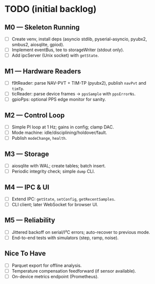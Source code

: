 # TODO (initial backlog)

## M0 — Skeleton Running
- [ ] Create venv, install deps (asyncio stdlib, pyserial-asyncio, pyubx2, smbus2, aiosqlite, gpiod).
- [ ] Implement eventBus, tee to storageWriter (stdout only).
- [ ] Add ipcServer (Unix socket) with `getState`.

## M1 — Hardware Readers
- [ ] f9tReader: parse NAV-PVT + TIM-TP (pyubx2), publish `navPvt` and `timTp`.
- [ ] ticReader: parse device frames → `ppsSample` with `ppsErrorNs`.
- [ ] gpioPps: optional PPS edge monitor for sanity.

## M2 — Control Loop
- [ ] Simple PI loop at 1 Hz; gains in config; clamp DAC.
- [ ] Mode machine: idle/disciplining/holdover/fault.
- [ ] Publish `modeChange`, `health`.

## M3 — Storage
- [ ] aiosqlite with WAL; create tables; batch insert.
- [ ] Periodic integrity check; simple `dump` CLI.

## M4 — IPC & UI
- [ ] Extend IPC: `getState`, `setConfig`, `getRecentSamples`.
- [ ] CLI client; later WebSocket for browser UI.

## M5 — Reliability
- [ ] Jittered backoff on serial/I²C errors; auto-recover to previous mode.
- [ ] End-to-end tests with simulators (step, ramp, noise).

## Nice To Have
- [ ] Parquet export for offline analysis.
- [ ] Temperature compensation feedforward (if sensor available).
- [ ] On-device metrics endpoint (Prometheus).
